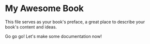 # My Awesome Book

This file serves as your book's preface, a great place to describe your book's content and ideas.

Go go go! Let's make some documentation now!